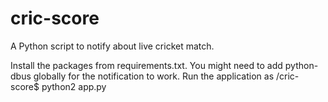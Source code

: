 # cric-score
A Python script to notify about live cricket match.

Install the packages from requirements.txt. You might need to add python-dbus globally for the notification to work.
Run the application as /cric-score$ python2 app.py 
